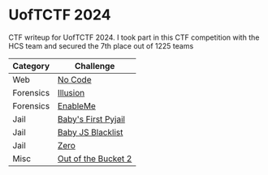 # UofTCTF 2024
CTF writeup for UofTCTF 2024. I took part in this CTF competition with the HCS team and secured the 7th place out of 1225 teams

| Category | Challenge |
| --- | --- |
| Web | [No Code](/2024/UofTCTF%202024/)
| Forensics | [Illusion](/2024/UofTCTF%202024/)
| Forensics | [EnableMe](/2024/UofTCTF%202024/)
| Jail | [Baby's First Pyjail](/2024/UofTCTF%202024/)
| Jail | [Baby JS Blacklist](/2024/UofTCTF%202024/)
| Jail | [Zero](/2024/UofTCTF%202024/)
| Misc | [Out of the Bucket 2](/2024/UofTCTF%202024/)